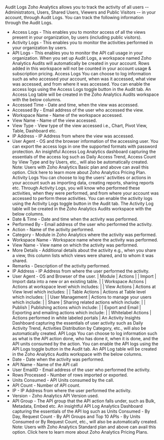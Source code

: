 Audit Logs
Zoho Analytics allows you to track the activity of all users -- Administrators, Users, Shared Users, Viewers and Public Visitors -- in your account, through Audit Logs. You can track the following information through the Audit Logs.
- Access Logs - This enables you to monitor access of all the views present in your organization, by users (including public visitors).
- Activity Logs - This enables you to monitor the activities performed in your organization by users.
- API Logs - This enables you to monitor the API call usage in your organization.
When you set up Audit Logs, a workspace named Zoho Analytics Audits will automatically be created in your account. Rows added in this workspace will not be counted in your account usage & subscription pricing.
Access Logs
You can choose to log information such as who accessed your account, when was it accessed, what view was accessed, and from where it was accessed.
You can enable the access logs using the Access Logs toggle button in the Audit tab.
An Access Log table will be created in the Zoho Analytics Audits workspace with the below columns.
- Accessed Time - Date and time, when the view was accessed.
- Accessed By - Email address of the user who accessed the view.
- Workspace Name - Name of the workspace accessed.
- View Name - Name of the view accessed.
- View Type - View type of the view accessed i.e., Chart, Pivot View, Table, Dashboard etc.
- IP Address - IP Address from where the view was accessed.
- User Agent - OS and the browser information of the accessing user.
You can export the access logs in one the supported formats with password protection.
An insightful Access Log Analytics dashboard capturing the essentials of the access log such as Daily Access Trend, Access Count by View Type and by Users, etc., will also be automatically created.
Note: Users with Zoho Analytics Basic plan and above can avail this option. Click here to learn more about Zoho Analytics Pricing Plan.
Activity Logs
You can choose to log the users' activities or actions in your account such as importing data, creating reports, sharing reports etc. Through Activity Logs, you will know who performed these activities, when they were performed, and from where your account was accessed to perform these activities.
You can enable the activity logs using the Activity Logs toggle button in the Audit tab.
The Activity Log table will be created in the Zoho Analytics Audits workspace with the below columns.
- Date & Time - Date and time when the activity was performed.
- Performed By - Email address of the user who performed the activity.
- Action - Name of the activity performed.
- Category - Module in Zoho Analytics where the activity was performed.
- Workspace Name - Workspace name where the activity was performed.
- View Name - View name on which the activity was performed.
- More Details - Additional details about the activity e.g., when you share a view, this column lists which views were shared, and to whom it was shared.
- Remarks - Description of the activity performed.
- IP Address - IP Address from where the user performed the activity.
- User Agent - OS and Browser of the user.
| Module | Actions |
| Import | Import data into a new or an existing table. |
| Workspace Actions | Actions at workspace level which includes:
|
| View Actions | Actions at View level which includes:
|
| Table Actions | Actions at Table level which includes:
|
| User Management | Actions to manage your users which include:
|
| Share | Sharing related actions which include:
|
| Publish | Publishing actions which include:
|
| Export and Email | Exporting and emailing actions which include: |
| Whitelabel Actions | Actions performed in white labeled portals
|
An Activity Insights Dashboard capturing the essentials of user activity such as Daily Activity Trend, Activities Distribution by Category, etc., will also be automatically created.
API Logs
You can choose to log information such as what is the API action done, who has done it, when it is done, and the API units consumed by the action. You can enable the API logs using the API Logs toggle button in the Audit tab.
An API Log table will be created in the Zoho Analytics Audits workspace with the below columns.
- Date - Date when the activity was performed.
- API Name - Name of the API call
- User EmailID - Email address of the user who performed the activity.
- Rows Processed - Number of rows imported or exported.
- Units Consumed - API Units consumed by the call.
- API Count - Number of API count.
- IP - IP Address from where the user performed the activity.
- Version - Zoho Analytics API Version used.
- API Group - The API group that the API action falls under, such as Bulk, Metadata, Embed etc.
An insightful API Log Analytics Dashboard capturing the essentials of the API log such as Units Consumed - By Day, Request Count - By API Groups and Top 10 APIs - By Units Consumed or By Request Count, etc., will also be automatically created.
Note: Users with Zoho Analytics Standard plan and above can avail this option. Click here to learn more about Zoho Analytics Pricing Plans.